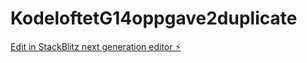 # KodeloftetG14oppgave2duplicate

[Edit in StackBlitz next generation editor ⚡️](https://stackblitz.com/~/github.com/eirinedvinsen/KodeloftetG14oppgave2duplicate)
